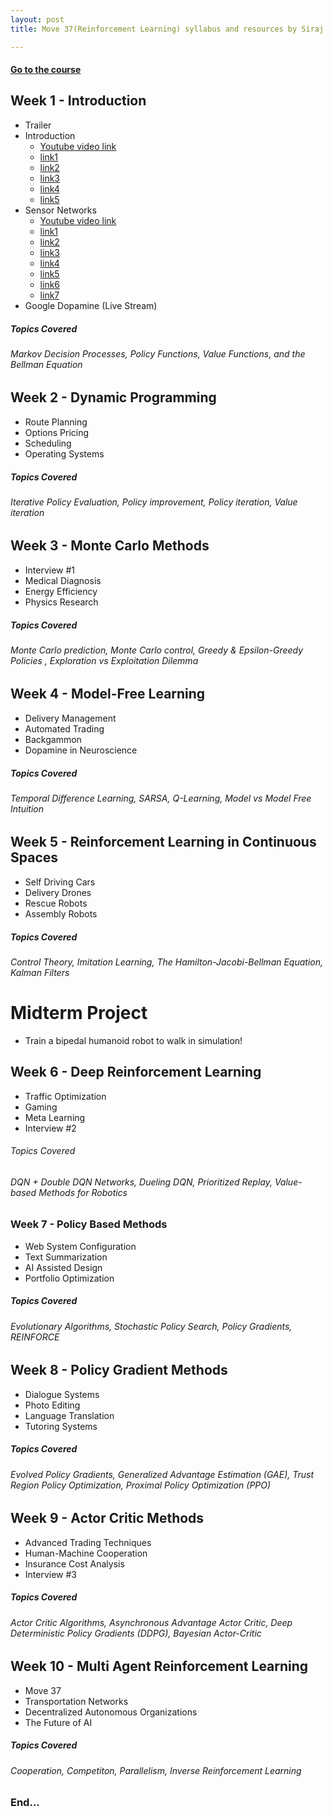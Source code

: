 ```yaml
---
layout: post
title: Move 37(Reinforcement Learning) syllabus and resources by Siraj Raval

---
```


#### [Go to the course](https://www.theschool.ai/courses/move-37-course/)

## Week 1 - Introduction
- Trailer
- Introduction
    - [Youtube video link](https://www.youtube.com/watch?v=fRmZck1Dakc&t=2s)
    - [link1](https://towardsdatascience.com/reinforcement-learning-demystified-markov-decision-processes-part-1-bf00dda41690)
    - [link2](https://www.cs.rice.edu/~vardi/dag01/givan1.pdf)
    - [link3](http://www0.cs.ucl.ac.uk/staff/d.silver/web/Teaching_files/MDP.pdf)
    - [link4](https://ocw.mit.edu/courses/electrical-engineering-and-computer-science/6-825-techniques-in-artificial-intelligence-sma-5504-fall-2002/lecture-notes/Lecture20FinalPart1.pdf)
    - [link5](https://artint.info/html/ArtInt_224.html)
- Sensor Networks
    - [Youtube video link](https://www.youtube.com/watch?v=PYQAI6Td2wo)
    - [link1](https://becominghuman.ai/the-very-basics-of-reinforcement-learning-154f28a79071)
    - [link2](https://medium.freecodecamp.org/an-introduction-to-reinforcement-learning-4339519de419)
    - [link3](https://www.oreilly.com/ideas/reinforcement-learning-explained)
    - [link4](http://kvfrans.com/reinforcement-learning-basics/)
    - [link5](https://medium.com/syncedreview/basics-of-computational-reinforcement-learning-fca09f3609ea)
    - [link6](https://www.toptal.com/machine-learning/deep-dive-into-reinforcement-learning)
    - [link7](http://www.wildml.com/2016/10/learning-reinforcement-learning/)
- Google Dopamine (Live Stream) 

##### Topics Covered
###### Markov Decision Processes, Policy Functions, Value Functions, and the Bellman Equation

## Week 2 - Dynamic Programming
- Route Planning
- Options Pricing
- Scheduling
- Operating Systems

##### Topics Covered
###### Iterative Policy Evaluation, Policy improvement, Policy iteration, Value iteration

## Week 3 - Monte Carlo Methods
- Interview #1
- Medical Diagnosis 
- Energy Efficiency
- Physics Research

##### Topics Covered 
###### Monte Carlo prediction, Monte Carlo control, Greedy & Epsilon-Greedy Policies , Exploration vs Exploitation Dilemma

## Week 4 - Model-Free Learning 
- Delivery Management
- Automated Trading
- Backgammon
- Dopamine in Neuroscience

##### Topics Covered
###### Temporal Difference Learning, SARSA, Q-Learning, Model vs Model Free Intuition

## Week 5 - Reinforcement Learning in Continuous Spaces
- Self Driving Cars
- Delivery Drones
- Rescue Robots
- Assembly Robots 

##### Topics Covered 
###### Control Theory, Imitation Learning, The Hamilton-Jacobi-Bellman Equation, Kalman Filters

# Midterm Project
- Train a bipedal humanoid robot to walk in simulation!

## Week 6 - Deep Reinforcement Learning 
- Traffic Optimization
- Gaming 
- Meta Learning
- Interview #2 

###### Topics Covered
###### DQN + Double DQN Networks, Dueling DQN, Prioritized Replay, Value-based Methods for Robotics

### Week 7 - Policy Based Methods
- Web System Configuration
- Text Summarization
- AI Assisted Design
- Portfolio Optimization

##### Topics Covered
###### Evolutionary Algorithms, Stochastic Policy Search, Policy Gradients, REINFORCE

## Week 8 - Policy Gradient Methods
- Dialogue Systems
- Photo Editing 
- Language Translation
- Tutoring Systems

##### Topics Covered
###### Evolved Policy Gradients, Generalized Advantage Estimation (GAE), Trust Region Policy Optimization, Proximal Policy Optimization (PPO)

## Week 9 - Actor Critic Methods
- Advanced Trading Techniques
- Human-Machine Cooperation
- Insurance Cost Analysis
- Interview #3 

##### Topics Covered
###### Actor Critic Algorithms, Asynchronous Advantage Actor Critic, Deep Deterministic Policy Gradients (DDPG), Bayesian Actor-Critic

## Week 10 - Multi Agent Reinforcement Learning
- Move 37
- Transportation Networks
- Decentralized Autonomous Organizations
- The Future of AI

##### Topics Covered
###### Cooperation, Competiton, Parallelism, Inverse Reinforcement Learning



### End...
